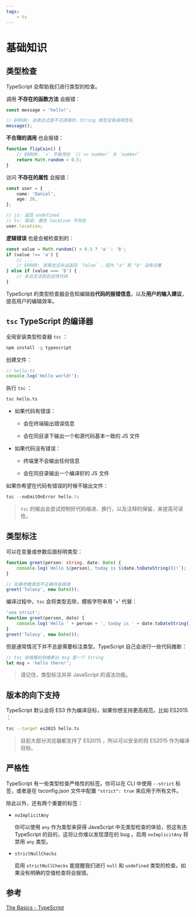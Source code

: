 ```yaml
---
tags:
    - ts
---
```


# 基础知识

## 类型检查

TypeScript 会帮助我们进行类型的检查。

调用 **不存在的函数方法** 会报错：

```ts
const message = 'hello!';

// ERROR: 该表达式是不可调用的，String 类型没有调用签名
message();
```

**不合理的调用** 也会报错：

```ts
function flipCoin() {
    // ERROR: `<` 不能用在 `() => number` 与 `number`
    return Math.random < 0.5;
}
```

访问 **不存在的属性** 会报错：

```ts
const user = {
    name: 'Daniel',
    age: 26,
};

// js: 返回 undefined
// ts: 错误: 属性 location 不存在
user.location;
```

**逻辑错误** 也是会被检查到的：

```ts
const value = Math.random() < 0.5 ? 'a' : 'b';
if (value !== 'a') {
    // ...
    // ERROR: 该表达式永远返回 `false` ，因为 "a" 和 "b" 没有交集
} else if (value === 'b') {
    // 永远无法到达这块代码
}
```

TypeScript 的类型检查器会告知编辑器**代码的报错信息**，以及**用户的输入建议**，提高用户的编辑效率。

## `tsc` TypeScript 的编译器

全局安装类型检查器 `tsc` ：

```sh
npm install -g typescript
```

创建文件：

```ts
// hello.ts
console.log('Hello world!');
```

执行 `tsc` ：

```sh
tsc hello.ts
```

-   如果代码有错误：

    -   会在终端输出错误信息

    -   会在同目录下输出一个和源代码基本一致的 JS 文件

-   如果代码没有错误：

    -   终端里不会输出任何信息

    -   会在同目录输出一个编译好的 JS 文件

如果你希望在代码有错误的时候不输出文件：

```ts
tsc --noEmitOnError hello.ts
```

> `tsc` 的输出会尝试控制好代码缩进、换行，以及注释的保留，来提高可读性。

## 类型标注

可以在变量或参数后面标明类型：

```ts
function greet(person: string, date: Date) {
    console.log(`Hello ${person}, today is ${date.toDateString()}!`);
}

// 如果参数类型不正确将会报错
greet('Talaxy', new Date());
```

编译过程中，`tsc` 会将类型去除，模板字符串用 '+' 代替：

```js
'use strict';
function greet(person, date) {
    console.log('Hello ' + person + ', today is ' + date.toDateString() + '!');
}
greet('Talaxy', new Date());
```

但是通常情况下并不总是需要标注类型，TypeScript 自己会进行一些代码推断：

```ts
// tsc 会根据右侧推断出 msg 是一个 String
let msg = 'hello there!';
```

> 请记住，类型标注并非 JavaScript 的语法功能。

## 版本的向下支持

TypeScript 默认会将 ES3 作为编译目标，如果你想支持更高规范，比如 ES2015 ：

```sh
tsc --target es2015 hello.ts
```

> 目前大部分浏览器都支持了 ES2015 ，所以可以安全的将 ES2015 作为编译目标。

## 严格性

TypeScript 有一些类型检查严格性的标签。你可以在 CLI 中使用 `--strict` 标签，或者是在 tsconfig.json 文件中配置 `"strict": true` 来应用于所有文件。

除此以外，还有两个重要的标签：

-   `noImplicitAny`

    你可以使用 `any` 作为类型来获得 JavaScript 中无类型检查的体验，但这有违 TypeScript 的目的，这将让你难以发现潜在的 bug 。启用 `noImplicitAny` 将禁用 `any` 类型。

-   `strictNullChecks`

    启用 `strictNullChecks` 能提醒我们进行 `null` 和 `undefined` 类型的检查。如果没有明确的空值检查将会报错。

## 参考

[The Basics - TypeScript](https://www.typescriptlang.org/docs/handbook/2/basic-types.html)

